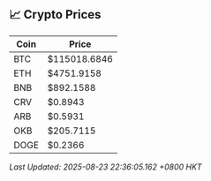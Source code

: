 ## 📈 Crypto Prices

| Coin | Price |
| ---- | ----- |
| BTC | $115018.6846 |
| ETH | $4751.9158 |
| BNB | $892.1588 |
| CRV | $0.8943 |
| ARB | $0.5931 |
| OKB | $205.7115 |
| DOGE | $0.2366 |

_Last Updated: 2025-08-23 22:36:05.162 +0800 HKT_